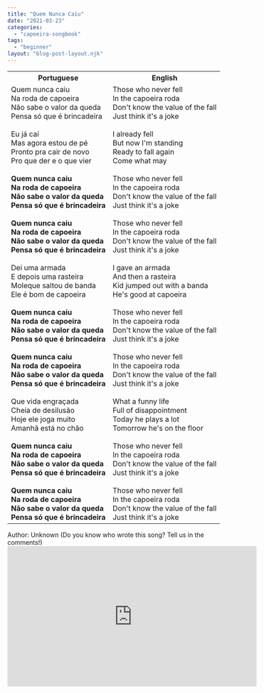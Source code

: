 ```yaml
---
title: "Quem Nunca Caiu"
date: "2021-03-23"
categories: 
  - "capoeira-songbook"
tags: 
  - "beginner"
layout: "blog-post-layout.njk"
---
```


<table class="capoeira-table">
    <tr class="header-row">
        <th>Portuguese</th>
        <th>English</th>
    </tr>
    <tr>
        <td>Quem nunca caiu<br>Na roda de capoeira<br>Não sabe o valor da queda<br>Pensa só que é brincadeira<br><br>Eu já caí<br>Mas agora estou de pé<br>Pronto pra cair de novo<br>Pro que der e o que vier<br><br><strong>Quem nunca caiu<br>Na roda de capoeira<br>Não sabe o valor da queda<br>Pensa só que é brincadeira<br><br>Quem nunca caiu<br>Na roda de capoeira<br>Não sabe o valor da queda<br>Pensa só que é brincadeira</strong><br><br>Dei uma armada<br>E depois uma rasteira<br>Moleque saltou de banda<br>Ele é bom de capoeira<br><br><strong>Quem nunca caiu<br>Na roda de capoeira<br>Não sabe o valor da queda<br>Pensa só que é brincadeira<br><br>Quem nunca caiu<br>Na roda de capoeira<br>Não sabe o valor da queda<br>Pensa só que é brincadeira</strong><br><br>Que vida engraçada<br>Cheia de desilusão<br>Hoje ele joga muito<br>Amanhã está no chão<br><br><strong>Quem nunca caiu<br>Na roda de capoeira<br>Não sabe o valor da queda<br>Pensa só que é brincadeira<br><br>Quem nunca caiu<br>Na roda de capoeira<br>Não sabe o valor da queda<br>Pensa só que é brincadeira</strong></td>
        <td>Those who never fell<br>In the capoeira roda<br>Don't know the value of the fall<br>Just think it's a joke<br><br>I already fell<br>But now I'm standing<br>Ready to fall again<br>Come what may<br><br>Those who never fell<br>In the capoeira roda<br>Don't know the value of the fall<br>Just think it's a joke<br><br>Those who never fell<br>In the capoeira roda<br>Don't know the value of the fall<br>Just think it's a joke<br><br>I gave an armada<br>And then a rasteira<br>Kid jumped out with a banda<br>He's good at capoeira<br><br>Those who never fell<br>In the capoeira roda<br>Don't know the value of the fall<br>Just think it's a joke<br><br>Those who never fell<br>In the capoeira roda<br>Don't know the value of the fall<br>Just think it's a joke<br><br>What a funny life<br>Full of disappointment<br>Today he plays a lot<br>Tomorrow he's on the floor<br><br>Those who never fell<br>In the capoeira roda<br>Don't know the value of the fall<br>Just think it's a joke<br><br>Those who never fell<br>In the capoeira roda<br>Don't know the value of the fall<br>Just think it's a joke</td>
    </tr>
</table>

<figcaption>
Author: Unknown (Do you know who wrote this song? Tell us in the comments!)
</figcaption>

<iframe width="560" height="315" src="https://www.youtube.com/embed/voHVz9gfgWA" title="YouTube video player" frameborder="0" allow="accelerometer; autoplay; clipboard-write; encrypted-media; gyroscope; picture-in-picture" allowfullscreen></iframe>